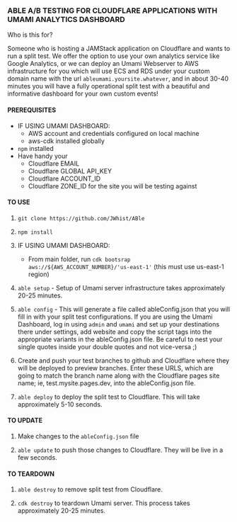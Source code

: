 ### ABLE A/B TESTING FOR CLOUDFLARE APPLICATIONS WITH UMAMI ANALYTICS DASHBOARD

Who is this for?

Someone who is hosting a JAMStack application on Cloudflare and wants to run a split test. We offer the option to use your own analytics service like Google Analytics, or we
can deploy an Umami Webserver to AWS infrastructure for you which will use ECS and RDS under your custom domain name with the url `ableumami.yoursite.whatever`, and
in about 30-40 minutes you will have a fully operational split test with a beautiful and informative dashboard for your own custom events!

#### PREREQUISITES

- IF USING UMAMI DASHBOARD:
  - AWS account and credentials configured on local machine
  - aws-cdk installed globally
- `npm` installed
- Have handy your
  - Cloudflare EMAIL
  - Cloudflare GLOBAL API_KEY
  - Cloudflare ACCOUNT_ID
  - Cloudflare ZONE_ID for the site you will be testing against

#### TO USE

1. `git clone https://github.com/JWhist/ABle`

2. `npm install`

3. IF USING UMAMI DASHBOARD:

   - From main folder, run `cdk bootsrap aws://${AWS_ACCOUNT_NUMBER}/'us-east-1'` (this must use us-east-1 region)

4. `able setup` - Setup of Umami server infrastructure takes approximately 20-25 minutes.

5. `able config` - This will generate a file called ableConfig.json that you will fill in with your split test configurations.
   If you are using the Umami Dashboard, log in using `admin` and `umami` and set up your destinations there under settings, add website and copy the script tags into the
   appropriate variants in the ableConfig.json file. Be careful to nest your single quotes inside your double quotes and not vice-versa ;)

6. Create and push your test branches to github and Cloudflare where they will be deployed to preview branches. Enter these URLS, which are going to match the branch name
   along with the Cloudflare pages site name; ie, test.mysite.pages.dev, into the ableConfig.json file.

7. `able deploy` to deploy the split test to Cloudflare. This will take approximately 5-10 seconds.

#### TO UPDATE

1. Make changes to the `ableConfig.json` file

2. `able update` to push those changes to Cloudflare. They will be live in a few seconds.

#### TO TEARDOWN

1. `able destroy` to remove split test from Cloudflare.

2. `cdk destroy` to teardown Umami server. This process takes approximately 20-25 minutes.
